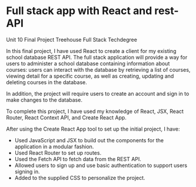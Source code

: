 # Full stack app with React and rest-API
 Unit 10 Final Project Treehouse Full Stack Techdegree


 In this final project, I have used React to create a client for my existing school database REST API. The full stack application will provide a way for users to administer a school database containing information about courses: users can interact with the database by retrieving a list of courses, viewing detail for a specific course, as well as creating, updating and deleting courses in the database.

In addition, the project will require users to create an account and sign in to make changes to the database. 

To complete this project, I have used my knowledge of React, JSX, React Router, React Context API, and Create React App.

After using the Create React App tool to set up the initial project, I have:

- Used JavaScript and JSX to build out the components for the application in a modular fashion.
- Used React Router to set up routes.
- Used the Fetch API to fetch data from the REST API.
- Allowed users to sign up and use basic authentication to support users signing in.
- Added to the supplied CSS to personalize the project.

